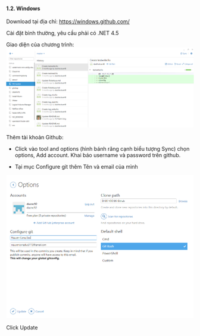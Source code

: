 #### 1.2. Windows	

Download tại địa chỉ: https://windows.github.com/

Cài đặt bình thường, yêu cầu phải có .NET 4.5

Giao diện của chương trình:
<img src="../imgs/windows.png">

Thêm tài khoản Github:

- Click vào tool and options (hình bánh răng cạnh biểu tượng Sync) chọn options, Add account. Khai báo username và password trên github.

- Tại mục Configure git thêm Tên và email của mình

<img src="../imgs/windows2.png">

Click Update

